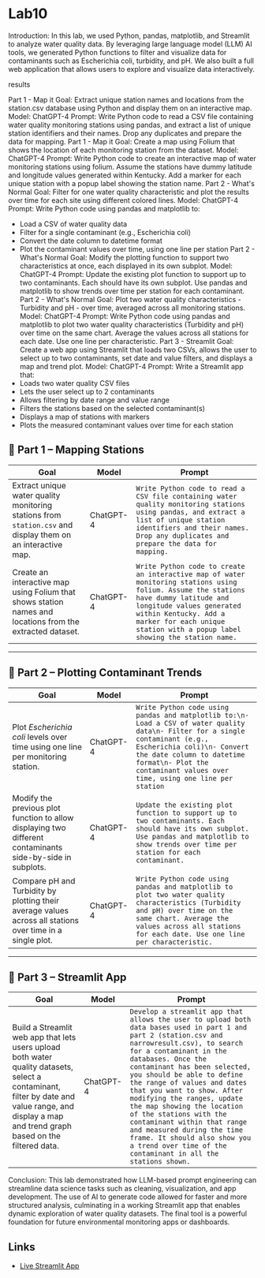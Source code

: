 # Lab10



Introduction:
In this lab, we used Python, pandas, matplotlib, and Streamlit to analyze water quality data. By
leveraging large language model (LLM) AI tools, we generated Python functions to filter and
visualize data for contaminants such as Escherichia coli, turbidity, and pH. We also built a full web
application that allows users to explore and visualize data interactively.


results

Part 1 - Map it
Goal:
Extract unique station names and locations from the station.csv database using Python and display
them on an interactive map.
Model:
ChatGPT-4
Prompt:
Write Python code to read a CSV file containing water quality monitoring stations using pandas, and
extract a list of unique station identifiers and their names. Drop any duplicates and prepare the data
for mapping.
Part 1 - Map it
Goal:
Create a map using Folium that shows the location of each monitoring station from the dataset.
Model:
ChatGPT-4
Prompt:
Write Python code to create an interactive map of water monitoring stations using folium. Assume
the stations have dummy latitude and longitude values generated within Kentucky. Add a marker for
each unique station with a popup label showing the station name.
Part 2 - What's Normal
Goal:
Filter for one water quality characteristic and plot the results over time for each site using different
colored lines.
Model:
ChatGPT-4
Prompt:
Write Python code using pandas and matplotlib to:
- Load a CSV of water quality data
- Filter for a single contaminant (e.g., Escherichia coli)
- Convert the date column to datetime format
- Plot the contaminant values over time, using one line per station
Part 2 - What's Normal
Goal:
Modify the plotting function to support two characteristics at once, each displayed in its own subplot.
Model:
ChatGPT-4
Prompt:
Update the existing plot function to support up to two contaminants. Each should have its own
subplot. Use pandas and matplotlib to show trends over time per station for each contaminant.
Part 2 - What's Normal
Goal:
Plot two water quality characteristics - Turbidity and pH - over time, averaged across all monitoring
stations.
Model:
ChatGPT-4
Prompt:
Write Python code using pandas and matplotlib to plot two water quality characteristics (Turbidity
and pH) over time on the same chart. Average the values across all stations for each date. Use one
line per characteristic.
Part 3 - Streamlit
Goal:
Create a web app using Streamlit that loads two CSVs, allows the user to select up to two
contaminants, set date and value filters, and displays a map and trend plot.
Model:
ChatGPT-4
Prompt:
Write a Streamlit app that:
- Loads two water quality CSV files
- Lets the user select up to 2 contaminants
- Allows filtering by date range and value range
- Filters the stations based on the selected contaminant(s)
- Displays a map of stations with markers
- Plots the measured contaminant values over time for each station


## 🔹 Part 1 – Mapping Stations

| Goal | Model | Prompt |
|------|--------|--------|
| Extract unique water quality monitoring stations from `station.csv` and display them on an interactive map. | ChatGPT-4 | `Write Python code to read a CSV file containing water quality monitoring stations using pandas, and extract a list of unique station identifiers and their names. Drop any duplicates and prepare the data for mapping.` |
| Create an interactive map using Folium that shows station names and locations from the extracted dataset. | ChatGPT-4 | `Write Python code to create an interactive map of water monitoring stations using folium. Assume the stations have dummy latitude and longitude values generated within Kentucky. Add a marker for each unique station with a popup label showing the station name.` |

---

## 🔹 Part 2 – Plotting Contaminant Trends

| Goal | Model | Prompt |
|------|--------|--------|
| Plot *Escherichia coli* levels over time using one line per monitoring station. | ChatGPT-4 | `Write Python code using pandas and matplotlib to:\n- Load a CSV of water quality data\n- Filter for a single contaminant (e.g., Escherichia coli)\n- Convert the date column to datetime format\n- Plot the contaminant values over time, using one line per station` |
| Modify the previous plot function to allow displaying two different contaminants side-by-side in subplots. | ChatGPT-4 | `Update the existing plot function to support up to two contaminants. Each should have its own subplot. Use pandas and matplotlib to show trends over time per station for each contaminant.` |
| Compare pH and Turbidity by plotting their average values across all stations over time in a single plot. | ChatGPT-4 | `Write Python code using pandas and matplotlib to plot two water quality characteristics (Turbidity and pH) over time on the same chart. Average the values across all stations for each date. Use one line per characteristic.` |

---

## 🔹 Part 3 – Streamlit App

| Goal | Model | Prompt |
|------|--------|--------|
| Build a Streamlit web app that lets users upload both water quality datasets, select a contaminant, filter by date and value range, and display a map and trend graph based on the filtered data. | ChatGPT-4 | `Develop a streamlit app that allows the user to upload both data bases used in part 1 and part 2 (station.csv and narrowresult.csv), to search for a contaminant in the databases. Once the contaminant has been selected, you should be able to define the range of values and dates that you want to show. After modifying the ranges, update the map showing the location of the stations with the contaminant within that range and measured during the time frame. It should also show you a trend over time of the contaminant in all the stations shown.` |





Conclusion:
This lab demonstrated how LLM-based prompt engineering can streamline data science tasks such
as cleaning, visualization, and app development. The use of AI to generate code allowed for faster
and more structured analysis, culminating in a working Streamlit app that enables dynamic
exploration of water quality datasets. The final tool is a powerful foundation for future environmental
monitoring apps or dashboards.


## Links

- [Live Streamlit App](https://organic-zebra-696gx7gjg492r5w9-8501.app.github.dev/)

  
